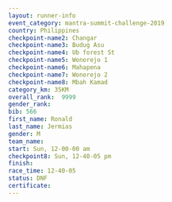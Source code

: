 ```yaml
---
layout: runner-info 
event_category: mantra-summit-challenge-2019 
country: Philippines
checkpoint-name2: Changar
checkpoint-name3: Budug Asu
checkpoint-name4: Ub forest St
checkpoint-name5: Wonorejo 1
checkpoint-name6: Mahapena
checkpoint-name7: Wonorejo 2
checkpoint-name8: Mbah Kamad
category_km: 35KM 
overall_rank:  9999
gender_rank: 
bib: 566
first_name: Ronald
last_name: Jermias
gender: M
team_name: 
start: Sun, 12-00-00 am
checkpoint8: Sun, 12-40-05 pm
finish: 
race_time: 12-40-05
status: DNF
certificate: 
---
```

